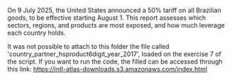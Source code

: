 On 9 July 2025, the United States announced a 50% tariff on all Brazilian goods, to be effective starting August 1. This report assesses which sectors, regions, and products are most exposed, and how much leverage each country holds.

It was not possible to attach to this folder the file called 'country_partner_hsproduct6digit_year_2017', loaded on the exercise 7 of the script. If you want to run the code, the filled can be accessed through this link: https://intl-atlas-downloads.s3.amazonaws.com/index.html
